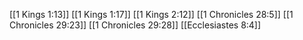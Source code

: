 [[1 Kings 1:13]]
[[1 Kings 1:17]]
[[1 Kings 2:12]]
[[1 Chronicles 28:5]]
[[1 Chronicles 29:23]]
[[1 Chronicles 29:28]]
[[Ecclesiastes 8:4]]
